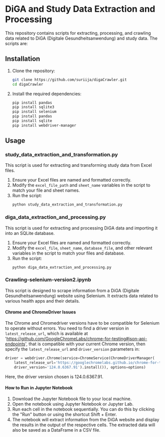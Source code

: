
# DiGA and Study Data Extraction and Processing

This repository contains scripts for extracting, processing, and crawling data related to DiGA (Digitale Gesundheitsanwendung) and study data. The scripts are:

## Installation

1. Clone the repository:
    ```bash
    git clone https://github.com/suriija/digaCrawler.git
    cd digaCrawler
    ```

2. Install the required dependencies:
    ```bash
    pip install pandas  
	pip install sqlite3
	pip install selenium 
	pip install pandas
	pip install sqlite
	pip install webdriver-manager
    ```

## Usage

### study_data_extraction_and_transformation.py

This script is used for extracting and transforming study data from Excel files.

1. Ensure your Excel files are named and formatted correctly.
2. Modify the `excel_file_path` and `sheet_name` variables in the script to match your file and sheet names.
3. Run the script:
    ```bash
    python study_data_extraction_and_transformation.py
    ```

### diga_data_extraction_and_processing.py

This script is used for extracting and processing DiGA data and importing it into an SQLite database.

1. Ensure your Excel files are named and formatted correctly.
2. Modify the `excel_file`, `sheet_name`, `database_file`, and other relevant variables in the script to match your files and database.
3. Run the script:
    ```bash
    python diga_data_extraction_and_processing.py
    ```

### Crawling-selenium-version2.ipynb

This script is designed to scrape information from a DiGA (Digitale Gesundheitsanwendung) website using Selenium. It extracts data related to various health apps and their details.


#### Chrome and ChromeDriver Issues

The Chrome and Chromedriver versions have to be compatible for Selenium to operate without errors. You need to find a driver version in `latest_release_url`, which is available at 'https://github.com/GoogleChromeLabs/chrome-for-testing#json-api-endpoints', that is compatible with your current Chrome version, then specify the `latest_release_url` and `driver_version` parameters in:
```python
driver = webdriver.Chrome(service=ChromeService(ChromeDriverManager(
    latest_release_url='https://googlechromelabs.github.io/chrome-for-testing/last-known-good-versions-with-downloads.json',
    driver_version='124.0.6367.91').install()), options=options)
```
Here, the driver version chosen is 124.0.6367.91.


#### How to Run in Jupyter Notebook

1. Download the Jupyter Notebook file to your local machine.
2. Open the notebook using Jupyter Notebook or Jupyter Lab.
3. Run each cell in the notebook sequentially. You can do this by clicking the "Run" button or using the shortcut Shift + Enter.
4. The notebook will extract information from the DiGA website and display the results in the output of the respective cells. The extracted data will also be saved as a DataFrame in a CSV file.

